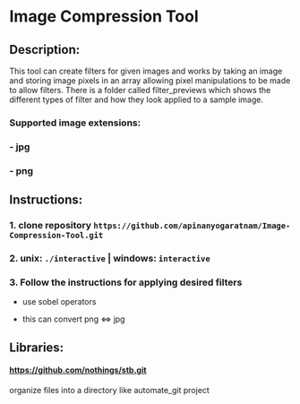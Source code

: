 # Image Compression Tool

## Description: 
This tool can create filters for given images and works by taking an image and storing
image pixels in an array allowing pixel manipulations to be made to allow filters. There
is a folder called filter_previews which shows the different types of filter and how they
look applied to a sample image.

### Supported image extensions:
### - jpg
### - png

## Instructions:
### 1. clone repository `https://github.com/apinanyogaratnam/Image-Compression-Tool.git`
### 2. unix: `./interactive` | windows: `interactive`
### 3. Follow the instructions for applying desired filters




- use sobel operators

- this can convert png <=> jpg

## Libraries:
#### https://github.com/nothings/stb.git


organize files into a directory like automate_git project